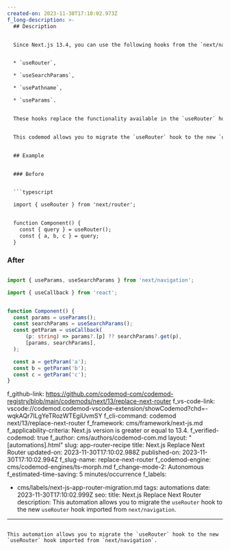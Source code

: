 ```yaml
---
created-on: 2023-11-30T17:10:02.973Z
f_long-description: >-
  ## Description


  Since Next.js 13.4, you can use the following hooks from the `next/navigation` module:


  * `useRouter`,

  * `useSearchParams`,

  * `usePathname`,

  * `useParams`.


  These hooks replace the functionality available in the `useRouter` hook in the `next/hook` module, however, the behavior is distinct.


  This codemod allows you to migrate the `useRouter` hook to the new `useRouter` hook imported from `next/navigation`. This includes all usages of the `useRouter` hook which may be replaced with `useSearchParams` and `usePathname`.


  ## Example


  ### Before


  ```typescript

  import { useRouter } from 'next/router';


  function Component() {
  	const { query } = useRouter();
  	const { a, b, c } = query;
  }

  ```


  ### After


  ```typescript

  import { useParams, useSearchParams } from 'next/navigation';

  import { useCallback } from 'react';


  function Component() {
  	const params = useParams();
  	const searchParams = useSearchParams();
  	const getParam = useCallback(
  		(p: string) => params?.[p] ?? searchParams?.get(p),
  		[params, searchParams],
  	);

  	const a = getParam('a');
  	const b = getParam('b');
  	const c = getParam('c');
  }

  ```
f_github-link: https://github.com/codemod-com/codemod-registry/blob/main/codemods/next/13/replace-next-router
f_vs-code-link: vscode://codemod.codemod-vscode-extension/showCodemod?chd=-wqkAQr7ILgYeTRozWTEgiUvmSY
f_cli-command: codemod next/13/replace-next-router
f_framework: cms/framework/next-js.md
f_applicability-criteria: Next.js version is greater or equal to 13.4.
f_verified-codemod: true
f_author: cms/authors/codemod-com.md
layout: "[automations].html"
slug: app-router-recipe
title: Next.js Replace Next Router
updated-on: 2023-11-30T17:10:02.988Z
published-on: 2023-11-30T17:10:02.994Z
f_slug-name: replace-next-router
f_codemod-engine: cms/codemod-engines/ts-morph.md
f_change-mode-2: Autonomous
f_estimated-time-saving: 5 minutes/occurrence
f_labels:
  - cms/labels/next-js-app-router-migration.md
tags: automations
date: 2023-11-30T17:10:02.999Z
seo:
  title: Next.js Replace Next Router
  description: This automation allows you to migrate the `useRouter` hook to the new
    `useRouter` hook imported from `next/navigation`.
---
```

This automation allows you to migrate the `useRouter` hook to the new `useRouter` hook imported from `next/navigation`.
